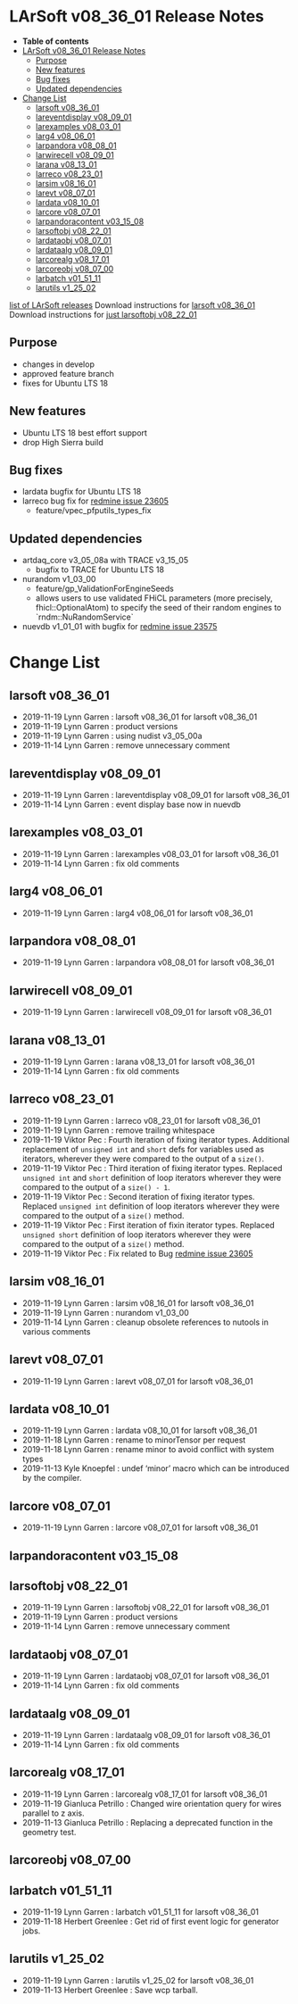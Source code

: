 LArSoft v08_36_01 Release Notes
======================================================================

-   **Table of contents**
-   [LArSoft v08_36_01 Release Notes](#LArSoft-v08_36_01-Release-Notes)
    -   [Purpose](#Purpose)
    -   [New features](#New-features)
    -   [Bug fixes](#Bug-fixes)
    -   [Updated dependencies](#Updated-dependencies)
-   [Change List](#Change-List)
    -   [larsoft v08_36_01](#larsoft-v08_36_01)
    -   [lareventdisplay v08_09_01](#lareventdisplay-v08_09_01)
    -   [larexamples v08_03_01](#larexamples-v08_03_01)
    -   [larg4 v08_06_01](#larg4-v08_06_01)
    -   [larpandora v08_08_01](#larpandora-v08_08_01)
    -   [larwirecell v08_09_01](#larwirecell-v08_09_01)
    -   [larana v08_13_01](#larana-v08_13_01)
    -   [larreco v08_23_01](#larreco-v08_23_01)
    -   [larsim v08_16_01](#larsim-v08_16_01)
    -   [larevt v08_07_01](#larevt-v08_07_01)
    -   [lardata v08_10_01](#lardata-v08_10_01)
    -   [larcore v08_07_01](#larcore-v08_07_01)
    -   [larpandoracontent v03_15_08](#larpandoracontent-v03_15_08)
    -   [larsoftobj v08_22_01](#larsoftobj-v08_22_01)
    -   [lardataobj v08_07_01](#lardataobj-v08_07_01)
    -   [lardataalg v08_09_01](#lardataalg-v08_09_01)
    -   [larcorealg v08_17_01](#larcorealg-v08_17_01)
    -   [larcoreobj v08_07_00](#larcoreobj-v08_07_00)
    -   [larbatch v01_51_11](#larbatch-v01_51_11)
    -   [larutils v1_25_02](#larutils-v1_25_02)

[list of LArSoft releases](LArSoft_release_list)
Download instructions for [larsoft v08_36_01](http://scisoft.fnal.gov/scisoft/bundles/larsoft/v08_36_01/larsoft-v08_36_01.html)
Download instructions for [just larsoftobj v08_22_01](http://scisoft.fnal.gov/scisoft/bundles/larsoftobj/v08_22_01/larsoftobj-v08_22_01.html)

Purpose
--------------------

-   changes in develop
-   approved feature branch
-   fixes for Ubuntu LTS 18

New features
------------------------------

-   Ubuntu LTS 18 best effort support
-   drop High Sierra build

Bug fixes
------------------------

-   lardata bugfix for Ubuntu LTS 18
-   larreco bug fix for [redmine issue 23605](https://cdcvs.fnal.gov/redmine/issues/23605)
    -   feature/vpec_pfputils_types_fix

Updated dependencies
----------------------------------------------

-   artdaq_core v3_05_08a with TRACE v3_15_05
    -   bugfix to TRACE for Ubuntu LTS 18
-   nurandom v1_03_00
    -   feature/gp_ValidationForEngineSeeds
    -   allows users to use validated FHiCL parameters (more precisely, fhicl::OptionalAtom) to specify the seed of their random engines to \`rndm::NuRandomService\`
-   nuevdb v1_01_01 with bugfix for [redmine issue 23575](https://cdcvs.fnal.gov/redmine/issues/23575)

Change List
============================

larsoft v08_36_01
------------------------------------------

-   2019-11-19 Lynn Garren : larsoft v08_36_01 for larsoft v08_36_01
-   2019-11-19 Lynn Garren : product versions
-   2019-11-19 Lynn Garren : using nudist v3_05_00a
-   2019-11-14 Lynn Garren : remove unnecessary comment

lareventdisplay v08_09_01
----------------------------------------------------------

-   2019-11-19 Lynn Garren : lareventdisplay v08_09_01 for larsoft v08_36_01
-   2019-11-14 Lynn Garren : event display base now in nuevdb

larexamples v08_03_01
--------------------------------------------------

-   2019-11-19 Lynn Garren : larexamples v08_03_01 for larsoft v08_36_01
-   2019-11-14 Lynn Garren : fix old comments

larg4 v08_06_01
--------------------------------------

-   2019-11-19 Lynn Garren : larg4 v08_06_01 for larsoft v08_36_01

larpandora v08_08_01
------------------------------------------------

-   2019-11-19 Lynn Garren : larpandora v08_08_01 for larsoft v08_36_01

larwirecell v08_09_01
--------------------------------------------------

-   2019-11-19 Lynn Garren : larwirecell v08_09_01 for larsoft v08_36_01

larana v08_13_01
----------------------------------------

-   2019-11-19 Lynn Garren : larana v08_13_01 for larsoft v08_36_01
-   2019-11-14 Lynn Garren : fix old comments

larreco v08_23_01
------------------------------------------

-   2019-11-19 Lynn Garren : larreco v08_23_01 for larsoft v08_36_01
-   2019-11-19 Lynn Garren : remove trailing whitespace
-   2019-11-19 Viktor Pec : Fourth iteration of fixing iterator types. Additional replacement of `unsigned int` and `short` defs for variables used as iterators, wherever they were compared to the output of a `size()`.
-   2019-11-19 Viktor Pec : Third iteration of fixing iterator types. Replaced `unsigned int` and `short` definition of loop iterators wherever they were compared to the output of a `size() - 1`.
-   2019-11-19 Viktor Pec : Second iteration of fixing iterator types. Replaced `unsigned int` definition of loop iterators wherever they were compared to the output of a `size()` method.
-   2019-11-19 Viktor Pec : First iteration of fixin iterator types. Replaced `unsigned short` definition of loop iterators wherever they were compared to the output of a `size()` method.
-   2019-11-19 Viktor Pec : Fix related to Bug [redmine issue 23605](https://cdcvs.fnal.gov/redmine/issues/23605)

larsim v08_16_01
----------------------------------------

-   2019-11-19 Lynn Garren : larsim v08_16_01 for larsoft v08_36_01
-   2019-11-19 Lynn Garren : nurandom v1_03_00
-   2019-11-14 Lynn Garren : cleanup obsolete references to nutools in various comments

larevt v08_07_01
----------------------------------------

-   2019-11-19 Lynn Garren : larevt v08_07_01 for larsoft v08_36_01

lardata v08_10_01
------------------------------------------

-   2019-11-19 Lynn Garren : lardata v08_10_01 for larsoft v08_36_01
-   2019-11-18 Lynn Garren : rename to minorTensor per request
-   2019-11-18 Lynn Garren : rename minor to avoid conflict with system types
-   2019-11-13 Kyle Knoepfel : undef ‘minor’ macro which can be introduced by the compiler.

larcore v08_07_01
------------------------------------------

-   2019-11-19 Lynn Garren : larcore v08_07_01 for larsoft v08_36_01

larpandoracontent v03_15_08
--------------------------------------------------------------

larsoftobj v08_22_01
------------------------------------------------

-   2019-11-19 Lynn Garren : larsoftobj v08_22_01 for larsoft v08_36_01
-   2019-11-19 Lynn Garren : product versions
-   2019-11-14 Lynn Garren : remove unnecessary comment

lardataobj v08_07_01
------------------------------------------------

-   2019-11-19 Lynn Garren : lardataobj v08_07_01 for larsoft v08_36_01
-   2019-11-14 Lynn Garren : fix old comments

lardataalg v08_09_01
------------------------------------------------

-   2019-11-19 Lynn Garren : lardataalg v08_09_01 for larsoft v08_36_01
-   2019-11-14 Lynn Garren : fix old comments

larcorealg v08_17_01
------------------------------------------------

-   2019-11-19 Lynn Garren : larcorealg v08_17_01 for larsoft v08_36_01
-   2019-11-19 Gianluca Petrillo : Changed wire orientation query for wires parallel to z axis.
-   2019-11-13 Gianluca Petrillo : Replacing a deprecated function in the geometry test.

larcoreobj v08_07_00
------------------------------------------------

larbatch v01_51_11
--------------------------------------------

-   2019-11-19 Lynn Garren : larbatch v01_51_11 for larsoft v08_36_01
-   2019-11-18 Herbert Greenlee : Get rid of first event logic for generator jobs.

larutils v1_25_02
------------------------------------------

-   2019-11-19 Lynn Garren : larutils v1_25_02 for larsoft v08_36_01
-   2019-11-13 Herbert Greenlee : Save wcp tarball.
